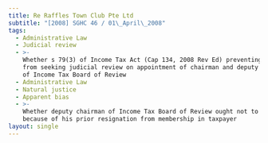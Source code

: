```yaml
---
title: Re Raffles Town Club Pte Ltd
subtitle: "[2008] SGHC 46 / 01\_April\_2008"
tags:
  - Administrative Law
  - Judicial review
  - >-
    Whether s 79(3) of Income Tax Act (Cap 134, 2008 Rev Ed) preventing taxpayer
    from seeking judicial review on appointment of chairman and deputy chairman
    of Income Tax Board of Review
  - Administrative Law
  - Natural justice
  - Apparent bias
  - >-
    Whether deputy chairman of Income Tax Board of Review ought not to sit
    because of his prior resignation from membership in taxpayer
layout: single
---
```


